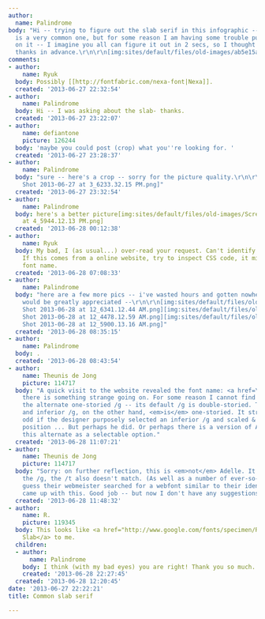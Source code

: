```yaml
---
author:
  name: Palindrome
body: "Hi -- trying to figure out the slab serif in this infographic --  I think this
  is a very common one, but for some reason I am having some trouble putting my finger
  on it -- I imagine you all can figure it out in 2 secs, so I thought I'd post --
  thanks in advance.\r\n\r\n[img:sites/default/files/old-images/ab5e15a72b6ca47d742520507a73ed44_6014.jpg]"
comments:
- author:
    name: Ryuk
  body: Possibly [[http://fontfabric.com/nexa-font|Nexa]].
  created: '2013-06-27 22:32:54'
- author:
    name: Palindrome
  body: Hi -- I was asking about the slab- thanks.
  created: '2013-06-27 23:22:07'
- author:
    name: defiantone
    picture: 126244
  body: 'maybe you could post (crop) what you''re looking for. '
  created: '2013-06-27 23:28:37'
- author:
    name: Palindrome
  body: "sure -- here's a crop -- sorry for the picture quality.\r\n\r\n[img:sites/default/files/old-images/Screen
    Shot 2013-06-27 at 3_6233.32.15 PM.png]"
  created: '2013-06-27 23:32:54'
- author:
    name: Palindrome
  body: here's a better picture[img:sites/default/files/old-images/Screen Shot 2013-06-27
    at 4_5944.12.13 PM.png]
  created: '2013-06-28 00:12:38'
- author:
    name: Ryuk
  body: My bad, I (as usual...) over-read your request. Can't identify the slab BTW.
    If this comes from a online website, try to inspect CSS code, it might reveal
    font name.
  created: '2013-06-28 07:08:33'
- author:
    name: Palindrome
  body: "here are a few more pics -- i've wasted hours and gotten nowhere -- any help
    would be greatly appreciated --\r\n\r\n[img:sites/default/files/old-images/bestimage_3849.png][img:sites/default/files/old-images/Screen
    Shot 2013-06-28 at 12_6341.12.44 AM.png][img:sites/default/files/old-images/Screen
    Shot 2013-06-28 at 12_4478.12.59 AM.png][img:sites/default/files/old-images/Screen
    Shot 2013-06-28 at 12_5900.13.16 AM.png]"
  created: '2013-06-28 08:35:15'
- author:
    name: Palindrome
  body: .
  created: '2013-06-28 08:43:54'
- author:
    name: Theunis de Jong
    picture: 114717
  body: "A quick visit to the website revealed the font name: <a href=\"http://www.myfonts.com/fonts/type-together/adelle/\">Adelle</a>.\r\n\r\nHowever,
    there is something strange going on. For some reason I cannot find a variant with
    the alternate one-storied /g -- its default /g is double-storied. The superior
    and inferior /g, on the other hand, <em>is</em> one-storied. It strikes me as
    odd if the designer purposely selected an inferior /g and scaled & moved it into
    position ... But perhaps he did. Or perhaps there is a version of Adelle with
    this alternate as a selectable option."
  created: '2013-06-28 11:07:21'
- author:
    name: Theunis de Jong
    picture: 114717
  body: "Sorry: on further reflection, this is <em>not</em> Adelle. It's not just
    the /g, the /t also doesn't match. (As well as a number of ever-so-slightly differences.)\r\n\r\nI
    guess their webmeister searched for a webfont similar to their identity font and
    came up with this. Good job -- but now I don't have any suggestions left."
  created: '2013-06-28 11:48:32'
- author:
    name: R.
    picture: 119345
  body: This looks like <a href="http://www.google.com/fonts/specimen/Roboto+Slab">Roboto
    Slab</a> to me.
  children:
  - author:
      name: Palindrome
    body: I think (with my bad eyes) you are right! Thank you so much.
    created: '2013-06-28 22:27:45'
  created: '2013-06-28 12:20:45'
date: '2013-06-27 22:22:21'
title: Common slab serif

---
```

